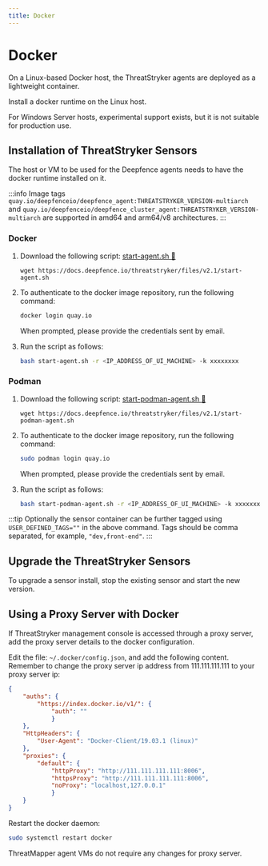 ```yaml
---
title: Docker
---
```


# Docker

On a Linux-based Docker host, the ThreatStryker agents are deployed as a lightweight container.

Install a docker runtime on the Linux host.

For Windows Server hosts, experimental support exists, but it is not suitable for production use.

## Installation of ThreatStryker Sensors

The host or VM to be used for the Deepfence agents needs to have the docker runtime installed on it.

:::info
Image tags `quay.io/deepfenceio/deepfence_agent:THREATSTRYKER_VERSION-multiarch` and `quay.io/deepfenceio/deepfence_cluster_agent:THREATSTRYKER_VERSION-multiarch` are supported in amd64 and arm64/v8 architectures.
:::

### Docker

1. Download the following script: [start-agent.sh 🔗](https://docs.deepfence.io/threatstryker/files/v2.1/start-agent.sh)
    ```shell
    wget https://docs.deepfence.io/threatstryker/files/v2.1/start-agent.sh
    ```

2. To authenticate to the docker image repository, run the following command:

    ```bash
    docker login quay.io
    ```

   When prompted, please provide the credentials sent by email.

3. Run the script as follows:

    ```bash
    bash start-agent.sh -r <IP_ADDRESS_OF_UI_MACHINE> -k xxxxxxxx
    ```

### Podman

1. Download the following script: [start-podman-agent.sh 🔗](https://docs.deepfence.io/threatstryker/files/v2.1/start-podman-agent.sh)
    ```shell
    wget https://docs.deepfence.io/threatstryker/files/v2.1/start-podman-agent.sh
    ```

2. To authenticate to the docker image repository, run the following command:

    ```bash
    sudo podman login quay.io
    ```

   When prompted, please provide the credentials sent by email.

3. Run the script as follows:

    ```bash
    bash start-podman-agent.sh -r <IP_ADDRESS_OF_UI_MACHINE> -k xxxxxxxx
    ```

:::tip
Optionally the sensor container can be further tagged using ```USER_DEFINED_TAGS=""``` in the above command. Tags should be comma separated, for example, ```"dev,front-end"```.
:::

## Upgrade the ThreatStryker Sensors

To upgrade a sensor install, stop the existing sensor and start the new version.

## Using a Proxy Server with Docker

If ThreatStryker management console is accessed through a proxy server, add the proxy server details to the docker configuration.

Edit the file: `~/.docker/config.json`, and add the following content.  Remember to change the proxy server ip address from 111.111.111.111 to your proxy server ip:

```json
{
    "auths": {
        "https://index.docker.io/v1/": {
            "auth": ""
            }
    },
    "HttpHeaders": {
        "User-Agent": "Docker-Client/19.03.1 (linux)"
    },
    "proxies": {
        "default": {
            "httpProxy": "http://111.111.111.111:8006",
            "httpsProxy": "http://111.111.111.111:8006",
            "noProxy": "localhost,127.0.0.1"
            }
    }
}
```

Restart the docker daemon:

```bash
sudo systemctl restart docker
```

ThreatMapper agent VMs do not require any changes for proxy server.
